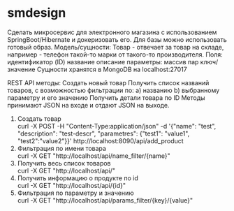 # smdesign
Cделать микросервис для электронного магазина с использованием SpringBoot/Hibernate и докеризовать его. Для базы можно использовать готовый образ.
Модель/cущности:
    Товар - отвечает за товар на складе, например - телефон такой-то марки от такого-то производителя.
    Поля:   
             идентификатор (ID)
             название
             описание
             параметры: массив пар ключ/значение
Сущности хранятся в MongoDB на localhost:27017

REST API методы:
Создать новый товар
Получить список названий товаров, с возможностью фильтрации по:
 a) названию
 b) выбранному параметру и его значению
Получить детали товара по ID
Методы принимают JSON на входе и отдают JSON на выходе.

1) Создать товар <br />
curl -X POST -H "Content-Type:application/json" -d '{"name": "test", "description": "test-descr", "parametres": {"test1": "value1", "test2":"value2"}}' http://localhost:8090/api/add_product
2) Фильтрация по имени товара <br />
curl -X GET "http://localhost/api/name_filter/{name}"
3) Получить весь список товаров <br />
curl -X GET "http://localhost/api/"
4) Получить информацию о продукте по id <br />
curl -X GET "http://localhost/api/{id}"
5) Фильтрация по параметру и значению <br />
curl -X GET "http://localhost/api/params_filter/{key}/{value}"

